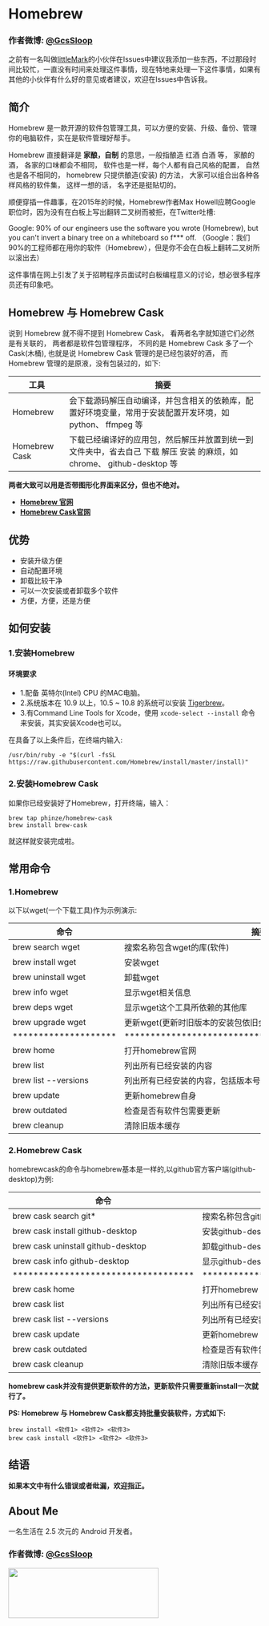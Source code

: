 # Homebrew

### 作者微博: [@GcsSloop](http://weibo.com/GcsSloop)

之前有一名叫做[littleMark](https://github.com/madongqiang2201)的小伙伴在Issues中建议我添加一些东西，不过那段时间比较忙，一直没有时间来处理这件事情，现在特地来处理一下这件事情，如果有其他的小伙伴有什么好的意见或者建议，欢迎在Issues中告诉我。

## 简介

Homebrew 是一款开源的软件包管理工具，可以方便的安装、升级、备份、管理你的电脑软件，实在是软件管理好帮手。

Homebrew 直接翻译是 **家酿，自制** 的意思，一般指酿造 红酒 白酒 等， 家酿的酒， 各家的口味都会不相同， 软件也是一样，每个人都有自己风格的配置， 自然也是各不相同的， homebrew 只提供酿造(安装) 的方法， 大家可以组合出各种各样风格的软件集， 这样一想的话， 名字还是挺贴切的。


顺便穿插一件趣事，在2015年的时候，Homebrew作者Max Howell应聘Google职位时，因为没有在白板上写出翻转二叉树而被拒，在Twitter吐槽: 
>>
Google: 90% of our engineers use the software you wrote (Homebrew), but you can't invert a binary tree on a whiteboard so f*** off.
（Google：我们90%的工程师都在用你的软件（Homebrew），但是你不会在白板上翻转二叉树所以滚出去）

这件事情在网上引发了关于招聘程序员面试时白板编程意义的讨论，想必很多程序员还有印象吧。

## Homebrew 与 Homebrew Cask

说到 Homebrew 就不得不提到 Homebrew Cask， 看两者名字就知道它们必然是有关联的， 两者都是软件包管理程序， 不同的是 Homebrew Cask 多了一个 Cask(木桶), 也就是说 Homebrew Cask 管理的是已经包装好的酒， 而 Homebrew 管理的是原液，没有包装过的，如下:

工具          | 摘要
--------------|----------------------
Homebrew      | 会下载源码解压自动编译，并包含相关的依赖库，配置好环境变量，常用于安装配置开发环境，如 python、 ffmpeg 等
Homebrew Cask | 下载已经编译好的应用包，然后解压并放置到统一到文件夹中，省去自己 下载 解压 安装 的麻烦，如 chrome、 github-desktop 等

>
**两者大致可以用是否带图形化界面来区分，但也不绝对。**

* [**Homebrew 官网**](http://brew.sh/index_zh-cn.html)
* [**Homebrew Cask官网**](https://caskroom.github.io/)

## 优势

* 安装升级方便
* 自动配置环境
* 卸载比较干净
* 可以一次安装或者卸载多个软件
* 方便，方便，还是方便

## 如何安装

### 1.安装Homebrew

#### 环境要求

* 1.配备 英特尔(Intel) CPU 的MAC电脑。
* 2.系统版本在 10.9 以上，10.5 ~ 10.8 的系统可以安装 [Tigerbrew](https://github.com/mistydemeo/tigerbrew)。
* 3.有Command Line Tools for Xcode，使用 `xcode-select --install` 命令来安装，其实安装Xcode也可以。

在具备了以上条件后，在终端内输入:

``` shell
/usr/bin/ruby -e "$(curl -fsSL https://raw.githubusercontent.com/Homebrew/install/master/install)"
```

### 2.安装Homebrew Cask

如果你已经安装好了Homebrew，打开终端，输入：

```
brew tap phinze/homebrew-cask
brew install brew-cask
```

就这样就安装完成啦。


## 常用命令

### 1.Homebrew

以下以wget(一个下载工具)作为示例演示:

命令                 | 摘要
---------------------|--------------------------------
brew search wget     | 搜索名称包含wget的库(软件)
brew install wget    | 安装wget
brew uninstall wget  | 卸载wget
brew info wget       | 显示wget相关信息
brew deps wget       | 显示wget这个工具所依赖的其他库
brew upgrade wget    | 更新wget(更新时旧版本的安装包依旧会保存在你的电脑上)
******************** | **************************************************** 
brew home            | 打开homebrew官网
brew list            | 列出所有已经安装的内容
brew list --versions | 列出所有已经安装的内容，包括版本号
brew update          | 更新homebrew自身
brew outdated        | 检查是否有软件包需要更新
brew cleanup         | 清除旧版本缓存

### 2.Homebrew Cask

homebrewcask的命令与homebrew基本是一样的,以github官方客户端(github-desktop)为例:

命令                                | 摘要
------------------------------------|--------------------------------
brew cask search git*               | 搜索名称包含git的软件(*表示通配)，在结果里面有github-desktop
brew cask install github-desktop    | 安装github-desktop
brew cask uninstall github-desktop  | 卸载github-desktop
brew cask info github-desktop       | 显示github-desktop相关信息
*********************************** | **************************************************** 
brew cask home                      | 打开homebrew cask官网
brew cask list                      | 列出所有已经安装的软件
brew cask list --versions           | 列出所有已经安装的软件，包括版本号
brew cask update                    | 更新homebrew cask自身
brew cask outdated                  | 检查是否有软件包需要更新
brew cask cleanup                   | 清除旧版本缓存

>
**homebrew cask并没有提供更新软件的方法，更新软件只需要重新install一次就行了。**

**PS: Homebrew 与 Homebrew Cask都支持批量安装软件，方式如下:**

```
brew install <软件1> <软件2> <软件3>
brew cask install <软件1> <软件2> <软件3>
```

## 结语

**如果本文中有什么错误或者纰漏，欢迎指正。**

## About Me

一名生活在 2.5 次元的 Android 开发者。

### 作者微博: [@GcsSloop](http://weibo.com/GcsSloop)

<a href="https://github.com/GcsSloop/README/blob/master/README.md" target="_blank"> <img src="http://ww4.sinaimg.cn/large/005Xtdi2gw1f1qn89ihu3j315o0dwwjc.jpg" width=300 height=100 /> </a>
